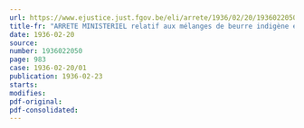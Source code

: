 ```yaml
---
url: https://www.ejustice.just.fgov.be/eli/arrete/1936/02/20/1936022050/justel
title-fr: "ARRETE MINISTERIEL relatif aux mélanges de beurre indigène et de beurre étranger"
date: 1936-02-20
source:
number: 1936022050
page: 983
case: 1936-02-20/01
publication: 1936-02-23
starts:
modifies:
pdf-original:
pdf-consolidated:
---
```


